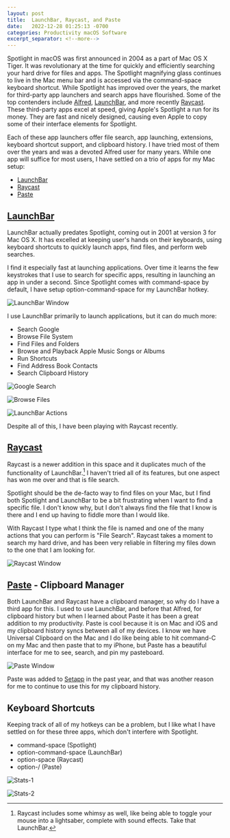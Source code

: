 ```yaml
---
layout: post
title:  LaunchBar, Raycast, and Paste
date:   2022-12-28 01:25:13 -0700
categories: Productivity macOS Software
excerpt_separator: <!--more-->
---
```


Spotlight in macOS was first announced in 2004 as a part of Mac OS X Tiger. It was revolutionary at the time for quickly and efficiently searching your hard drive for files and apps. The Spotlight magnifying glass continues to live in the Mac menu bar and is accessed via the command-space keyboard shortcut.<!--more--> While Spotlight has improved over the years, the market for third-party app launchers and search apps have flourished. Some of the top contenders include [Alfred][1], [LaunchBar][2], and more recently [Raycast][3]. These third-party apps excel at speed, giving Apple's Spotlight a run for its money. They are fast and nicely designed, causing even Apple to copy some of their interface elements for Spotlight. 

Each of these app launchers offer file search, app launching, extensions, keyboard shortcut support, and clipboard history. I have tried most of them over the years and was a devoted Alfred user for many years. While one app will suffice for most users, I have settled on a trio of apps for my Mac setup: 

- [LaunchBar][4]
- [Raycast][5]
- [Paste][6]

## [LaunchBar][7]

LaunchBar actually predates Spotlight, coming out in 2001 at version 3 for Mac OS X. It has excelled at keeping user's hands on their keyboards, using keyboard shortcuts to quickly launch apps, find files, and perform web searches. 

I find it especially fast at launching applications. Over time it learns the few keystrokes that I use to search for specific apps, resulting in launching an app in under a second. Since Spotlight comes with command-space by default, I have setup option-command-space for my LaunchBar hotkey. 

![LaunchBar Window][image-1]

I use LaunchBar primarily to launch applications, but it can do much more: 

- Search Google
- Browse File System
- Find Files and Folders
- Browse and Playback Apple Music Songs or Albums
- Run Shortcuts
- Find Address Book Contacts
- Search Clipboard History

![Google Search][image-2]

![Browse Files][image-3]

![LaunchBar Actions][image-4]

Despite all of this, I have been playing with Raycast recently. 

## [Raycast][8]

Raycast is a newer addition in this space and it duplicates much of the functionality of LaunchBar.[^1] I haven't tried all of its features, but one aspect has won me over and that is file search. 

Spotlight should be the de-facto way to find files on your Mac, but I find both Spotlight and LaunchBar to be a bit frustrating when I want to find a specific file. I don't know why, but I don't always find the file that I know is there and I end up having to fiddle more than I would like. 

With Raycast I type what I think the file is named and one of the many actions that you can perform is "File Search". Raycast takes a moment to search my hard drive, and has been very reliable in filtering my files down to the one that I am looking for. 

![Raycast Window][image-5]

## [Paste][9] - Clipboard Manager

Both LaunchBar and Raycast have a clipboard manager, so why do I have a third app for this. I used to use LaunchBar, and before that Alfred, for clipboard history but when I learned about Paste it has been a great addition to my productivity. Paste is cool because it is on Mac and iOS and my clipboard history syncs between all of my devices. I know we have Universal Clipboard on the Mac and I do like being able to hit command-C on my Mac and then paste that to my iPhone, but Paste has a beautiful interface for me to see, search, and pin my pasteboard. 

![Paste Window][image-6]

Paste was added to [Setapp][10] in the past year, and that was another reason for me to continue to use this for my clipboard history. 

## Keyboard Shortcuts

Keeping track of all of my hotkeys can be a problem, but I like what I have settled on for these three apps, which don't interfere with Spotlight. 

- command-space (Spotlight)
- option-command-space (LaunchBar)
- option-space (Raycast)
- option-/ (Paste)

![Stats-1][image-7]

![Stats-2][image-8]

[^1]:   Raycast includes some whimsy as well, like being able to toggle your mouse into a lightsaber, complete with sound effects. Take that LaunchBar. 

[1]:    https://www.alfredapp.com
[2]:    https://www.obdev.at/products/launchbar/index.html
[3]:    https://www.raycast.com
[4]:    https://www.obdev.at/products/launchbar/index.html
[5]:    https://www.raycast.com
[6]:    https://pasteapp.io
[7]:    https://www.obdev.at/products/launchbar/index.html
[8]:    https://www.raycast.com
[9]:    https://pasteapp.io
[10]:   https://https://setapp.com

[image-1]: /assets/launchbar-window.png
[image-2]: /assets/launchbar-google.png
[image-3]: /assets/launchbar-browse-files.png
[image-4]: /assets/launchbar-actions.png
[image-5]: /assets/Raycast-window.png
[image-6]: /assets/paste-window.png
[image-7]: /assets/launchbar-stats-1.png
[image-8]: /assets/launchbar-stats-2.png

<script src="https://giscus.app/client.js"
        data-repo="adamsappletech/adamsappletech.github.io"
        data-repo-id="R_kgDOK5uboQ"
        data-category="General"
        data-category-id="DIC_kwDOK5uboc4CbzPX"
        data-mapping="pathname"
        data-strict="0"
        data-reactions-enabled="1"
        data-emit-metadata="0"
        data-input-position="bottom"
        data-theme="preferred_color_scheme"
        data-lang="en"
        crossorigin="anonymous"
        async>
</script>